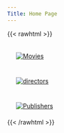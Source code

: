 ```yaml
---
Title: Home Page
---
```


{{< rawhtml >}}
<div class="row">
  <div class="four columns">
		<a href="/movies/">
    <img class="center" style="margin:20px" title="Movies" src="icons/cinema.png">
	  </a>
  </div>
  <div class="four columns value-prop">
		<a href="/directors/">
    <img class="center" style="margin:20px" title="directors" src="icons/director.png">
	  </a>
  </div>
  <div class="four columns value-prop">
		<a href="/publishers/">
    <img class="center" style="margin:20px" title="Publishers" src="icons/publishers.svg">
	 </a>
  </div>
</div>
{{< /rawhtml >}}